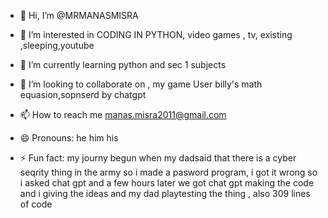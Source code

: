 - 👋 Hi, I’m @MRMANASMISRA
- 👀 I’m interested in CODING IN PYTHON, video games , tv, existing ,sleeping,youtube
- 🌱 I’m currently learning python and sec 1 subjects
- 💞️ I’m looking to collaborate on , my game User
billy's  math  equasion,sopnserd by chatgpt
- 📫 How to reach me manas.misra2011@gmail.com

- 😄 Pronouns: he him his
- ⚡ Fun fact: my journy begun when my dadsaid that there is a cyber seqrity thing in the army so i made a pasword program, i got it wrong so i asked chat gpt and a few hours later we got chat gpt making the code and i giving the ideas and my dad playtesting the thing , also 309 lines of code

<!---
MRMANASMISRA/MRMANASMISRA is a ✨ special ✨ repository because its `README.md` (this file) appears on your GitHub profile.
You can click the Preview link to take a look at your changes.
--->
